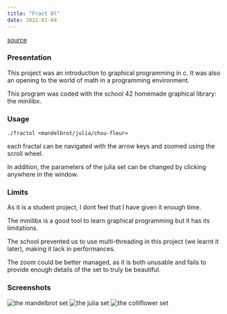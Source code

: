```yaml
---
title: "Fract Ol"
date: 2022-01-04
---
```


[source](https://github.com/antoinelemarchand/fract-ol)

### Presentation

This project was an introduction to graphical programming in c.
It was also an opening to the world of math in a programming environment.

This program was coded with the school 42 homemade graphical library: the minilibx.

### Usage
```
./fractol <mandelbrot/julia/chou-fleur>
```
each fractal can be navigated with the arrow keys and zoomed using the scroll wheel.

In addition, the parameters of the julia set can be changed by clicking anywhere in the window.

### Limits
As it is a student project, I dont feel that I have given it enough time.

The minilibx is a good tool to learn graphical programming but it has its limitations.

The school prevented us to use multi-threading in this project (we learnt it later), making it lack in performances.

The zoom could be better managed, as it is both unusable and fails to provide enough details of the set to truly be beautiful.

### Screenshots
![the mandelbrot set](/details/images/mandelbrot.png)
![the julia set](/details/images/julia.png)
![the colliflower set](/details/images/colliflower.png)

